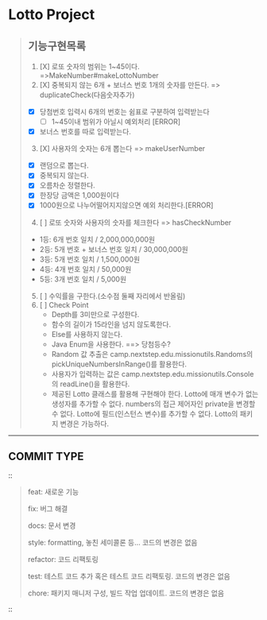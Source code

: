 Lotto Project
=============

> 기능구현목록   
> --
> 1. [X] 로또 숫자의 범위는 1~45이다. =>MakeNumber#makeLottoNumber
> 2. [X] 중복되지 않는 6개 + 보너스 번호 1개의 숫자를 만든다. => duplicateCheck(다음숫자추가)
>   -[X] 당첨번호 입력시 6개의 번호는 쉼표로 구분하여 입력받는다
>     -[ ] 1~45이내 범위가 아닐시 예외처리 [ERROR]
>   -[X] 보너스 번호를 따로 입력받는다.
> 3. [X] 사용자의 숫자는 6개 뽑는다 => makeUserNumber
>   -[X] 랜덤으로 뽑는다.
>   -[X] 중복되지 않는다.
>   -[X] 오름차순 정렬한다.
>   -[X] 한장당 금액은 1,000원이다
>   -[X] 1000원으로 나누어떨어지지않으면 예외 처리한다.[ERROR]
> 4. [ ] 로또 숫자와 사용자의 숫자를 체크한다 => hasCheckNumber
>   - 1등: 6개 번호 일치 / 2,000,000,000원
>   - 2등: 5개 번호 + 보너스 번호 일치 / 30,000,000원
>   - 3등: 5개 번호 일치 / 1,500,000원
>   - 4등: 4개 번호 일치 / 50,000원 
>   - 5등: 3개 번호 일치 / 5,000원
> 5. [ ] 수익률을 구한다.(소수점 둘째 자리에서 반올림)
> 6. [ ] Check Point 
>    - Depth를 3미만으로 구성한다.
>    - 함수의 길이가 15라인을 넘지 않도록한다.
>    - Else를 사용하지 않는다.
>    - Java Enum을 사용한다. ==> 당첨등수?
>    - Random 값 추출은 camp.nextstep.edu.missionutils.Randoms의 pickUniqueNumbersInRange()를 활용한다. 
>    - 사용자가 입력하는 값은 camp.nextstep.edu.missionutils.Console의 readLine()을 활용한다.
>    - 제공된 Lotto 클래스를 활용해 구현해야 한다.
       Lotto에 매개 변수가 없는 생성자를 추가할 수 없다.
       numbers의 접근 제어자인 private을 변경할 수 없다.
       Lotto에 필드(인스턴스 변수)를 추가할 수 없다.
       Lotto의 패키지 변경은 가능하다.


---
COMMIT TYPE
--
::

>feat: 새로운 기능
>
>fix: 버그 해결
>
>docs: 문서 변경
>
>style: formatting, 놓친 세미콜론 등... 코드의 변경은 없음
>
>refactor: 코드 리팩토링
>
>test: 테스트 코드 추가 혹은 테스트 코드 리팩토링. 코드의 변경은 없음
>
>chore: 패키지 매니저 구성, 빌드 작업 업데이트. 코드의 변경은 없음
>
::